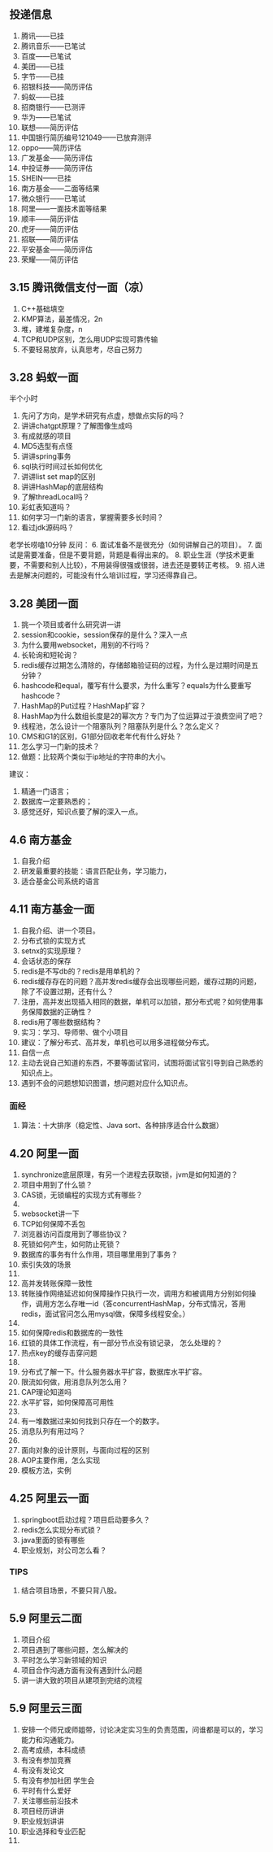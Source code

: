 ## 投递信息
1. 腾讯——已挂
2. 腾讯音乐——已笔试
3. 百度——已笔试
4. 美团——已挂
5. 字节——已挂
6. 招银科技——简历评估
7. 蚂蚁——已挂
8. 招商银行——已测评
9. 华为——已笔试
10. 联想——简历评估
11. 中国银行简历编号121049——已放弃测评
12. oppo——简历评估
13. 广发基金——简历评估
14. 中投证券——简历评估
15. SHEIN——已挂
16. 南方基金——二面等结果
17. 微众银行——已笔试
18. 阿里——一面技术面等结果
19. 顺丰——简历评估
20. 虎牙——简历评估
21. 招联——简历评估
22. 平安基金——简历评估
23. 荣耀——简历评估

## 3.15 腾讯微信支付一面（凉）
1. C++基础填空
2. KMP算法，最差情况，2n
3. 堆，建堆复杂度，n
4. TCP和UDP区别，怎么用UDP实现可靠传输
5. 不要轻易放弃，认真思考，尽自己努力

## 3.28 蚂蚁一面
半个小时
1. 先问了方向，是学术研究有点虚，想做点实际的吗？
2. 讲讲chatgpt原理？了解图像生成吗
3. 有成就感的项目
4. MD5选型有点怪
5. 讲讲spring事务
6. sql执行时间过长如何优化
7. 讲讲list set map的区别
8. 讲讲HashMap的底层结构
9. 了解threadLocal吗？
10. 彩虹表知道吗？
11. 如何学习一门新的语言，掌握需要多长时间？
12. 看过jdk源码吗？

老学长唠嗑10分钟
反问：
6. 面试准备不是很充分（如何讲解自己的项目）。
7. 面试是需要准备，但是不要背题，背题是看得出来的。
8. 职业生涯（学技术更重要，不需要和别人比较），不用装得很强或很弱，进去还是要转正考核。
9. 招人进去是解决问题的，可能没有什么培训过程，学习还得靠自己。

## 3.28 美团一面
1. 挑一个项目或者什么研究讲一讲
2. session和cookie，session保存的是什么？深入一点
3. 为什么要用websocket，用别的不行吗？
4. 长轮询和短轮询？
5. redis缓存过期怎么清除的，存储邮箱验证码的过程，为什么是过期时间是五分钟？
6. hashcode和equal，覆写有什么要求，为什么重写？equals为什么要重写hashcode？
7. HashMap的Put过程？HashMap扩容？
8. HashMap为什么数组长度是2的幂次方？专门为了位运算过于浪费空间了吧？
9. 线程池，怎么设计一个阻塞队列？阻塞队列是什么？怎么定义？
10. CMS和G1的区别，G1部分回收老年代有什么好处？
11. 怎么学习一门新的技术？
12. 做题：比较两个类似于ip地址的字符串的大小。

建议：
1. 精通一门语言；
2. 数据库一定要熟悉的；
3. 感觉还好，知识点要了解的深入一点。

## 4.6 南方基金
1. 自我介绍
2. 研发最重要的技能：语言匹配业务，学习能力，
3. 适合基金公司系统的语言
## 4.11 南方基金一面
1. 自我介绍、讲一个项目。
2. 分布式锁的实现方式
3. setnx的实现原理？
4. 会话状态的保存
5. redis是不写db的？redis是用单机的？
6. redis缓存存在的问题？高并发redis缓存会出现哪些问题，缓存过期的问题，除了不设置过期，还有什么？
7. 注册，高并发出现插入相同的数据，单机可以加锁，那分布式呢？如何使用事务保障数据的正确性？
8. redis用了哪些数据结构？
9. 实习：学习、导师带、做个小项目
10. 建议：了解分布式、高并发，单机也可以用多进程做分布式。
11. 自信一点
12. 主动去说自己知道的东西，不要等面试官问，试图将面试官引导到自己熟悉的知识点上。
13. 遇到不会的问题想知识图谱，想问题对应什么知识点。

### 面经
1. 算法：十大排序（稳定性、Java sort、各种排序适合什么数据）

## 4.20 阿里一面
1. synchronize底层原理，有另一个进程去获取锁，jvm是如何知道的？
2. 项目中用到了什么锁？
3. CAS锁，无锁编程的实现方式有哪些？
4. 
5. websocket讲一下
6. TCP如何保障不丢包
7. 浏览器访问百度用到了哪些协议？
8. 死锁如何产生，如何防止死锁？
9. 数据库的事务有什么作用，项目哪里用到了事务？
10. 索引失效的场景
11. 
12. 高并发转账保障一致性
13. 转账操作网络延迟如何保障操作只执行一次，调用方和被调用方分别如何操作，调用方怎么存唯一id（答concurrentHashMap，分布式情况，答用redis，面试官问怎么用mysql做，保障多线程安全。）
14. 
15. 如何保障redis和数据库的一致性
16. 红锁的具体工作流程，有一部分节点没有锁记录， 怎么处理的？
17. 热点key的缓存击穿问题
18. 
19. 分布式了解一下。什么服务器水平扩容，数据库水平扩容。
20. 限流如何做，用消息队列怎么用？
21. CAP理论知道吗
22. 水平扩容，如何保障高可用性
23. 
24. 有一堆数据过来如何找到只存在一个的数字。
25. 消息队列有用过吗？
26. 
27. 面向对象的设计原则，与面向过程的区别
28. AOP主要作用，怎么实现
29. 模板方法，实例

## 4.25 阿里云一面
1. springboot启动过程？项目启动要多久？
2. redis怎么实现分布式锁？
3. java里面的锁有哪些
4. 职业规划，对公司怎么看？
### TIPS
1. 结合项目场景，不要只背八股。

## 5.9 阿里云二面
1. 项目介绍
2. 项目遇到了哪些问题，怎么解决的
3. 平时怎么学习新领域的知识
4. 项目合作沟通方面有没有遇到什么问题
5. 讲一讲大致的项目从建项到完结的流程

## 5.9 阿里云三面
1. 安排一个师兄或师姐带，讨论决定实习生的负责范围，问谁都是可以的，学习能力和沟通能力。
2. 高考成绩，本科成绩
3. 有没有参加竞赛
4. 有没有发论文
5. 有没有参加社团 学生会
6. 平时有什么爱好
7. 关注哪些前沿技术
8. 项目经历讲讲
9. 职业规划讲讲
10. 职业选择和专业匹配
11. 